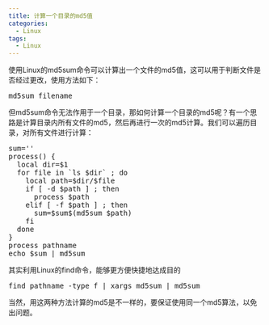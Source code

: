 ```yaml
---
title: 计算一个目录的md5值
categories:
  - Linux
tags:
  - Linux
---
```

使用Linux的md5sum命令可以计算出一个文件的md5值，这可以用于判断文件是否经过更改，使用方法如下：

<pre>md5sum filename</pre>

但md5sum命令无法作用于一个目录，那如何计算一个目录的md5呢？有一个思路是计算目录内所有文件的md5，然后再进行一次的md5计算。我们可以遍历目录，对所有文件进行计算：<!--more-->

<pre>sum=''
process() {
  local dir=$1
  for file in `ls $dir` ; do
    local path=$dir/$file
    if [ -d $path ] ; then
      process $path
    elif [ -f $path ] ; then
      sum=$sum$(md5sum $path)
    fi
  done
}
process pathname
echo $sum | md5sum</pre>

其实利用Linux的find命令，能够更方便快捷地达成目的

<pre>find pathname -type f | xargs md5sum | md5sum</pre>

当然，用这两种方法计算的md5是不一样的，要保证使用同一个md5算法，以免出问题。

&nbsp;
